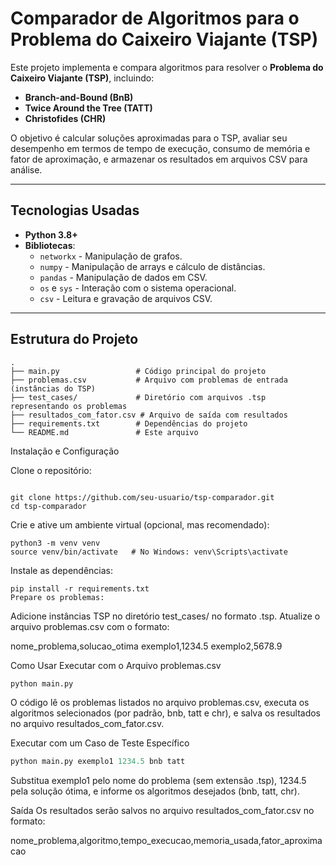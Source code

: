 # Comparador de Algoritmos para o Problema do Caixeiro Viajante (TSP)

Este projeto implementa e compara algoritmos para resolver o **Problema do Caixeiro Viajante (TSP)**, incluindo:
- **Branch-and-Bound (BnB)**
- **Twice Around the Tree (TATT)**
- **Christofides (CHR)**

O objetivo é calcular soluções aproximadas para o TSP, avaliar seu desempenho em termos de tempo de execução, consumo de memória e fator de aproximação, e armazenar os resultados em arquivos CSV para análise.

---

## Tecnologias Usadas

- **Python 3.8+**
- **Bibliotecas**:
  - `networkx` - Manipulação de grafos.
  - `numpy` - Manipulação de arrays e cálculo de distâncias.
  - `pandas` - Manipulação de dados em CSV.
  - `os` e `sys` - Interação com o sistema operacional.
  - `csv` - Leitura e gravação de arquivos CSV.

---

## Estrutura do Projeto

```plaintext
.
├── main.py                 # Código principal do projeto
├── problemas.csv           # Arquivo com problemas de entrada (instâncias do TSP)
├── test_cases/             # Diretório com arquivos .tsp representando os problemas
├── resultados_com_fator.csv # Arquivo de saída com resultados
├── requirements.txt        # Dependências do projeto
└── README.md               # Este arquivo

```

Instalação e Configuração

Clone o repositório:
```plaintext

git clone https://github.com/seu-usuario/tsp-comparador.git
cd tsp-comparador

```

Crie e ative um ambiente virtual (opcional, mas recomendado):

```plaintext
python3 -m venv venv
source venv/bin/activate   # No Windows: venv\Scripts\activate

```

Instale as dependências:

```plaintext
pip install -r requirements.txt
Prepare os problemas:
```

Adicione instâncias TSP no diretório test_cases/ no formato .tsp.
Atualize o arquivo problemas.csv com o formato:

nome_problema,solucao_otima
exemplo1,1234.5
exemplo2,5678.9

Como Usar
Executar com o Arquivo problemas.csv

```python
python main.py
```

O código lê os problemas listados no arquivo problemas.csv, executa os algoritmos selecionados (por padrão, bnb, tatt e chr), e salva os resultados no arquivo resultados_com_fator.csv.

Executar com um Caso de Teste Específico

```python
python main.py exemplo1 1234.5 bnb tatt
```

Substitua exemplo1 pelo nome do problema (sem extensão .tsp), 1234.5 pela solução ótima, e informe os algoritmos desejados (bnb, tatt, chr).

Saída
Os resultados serão salvos no arquivo resultados_com_fator.csv no formato:

nome_problema,algoritmo,tempo_execucao,memoria_usada,fator_aproximacao
